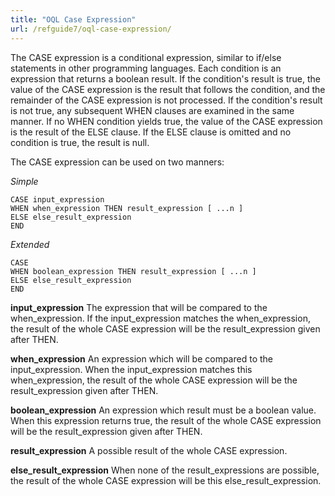 ```yaml
---
title: "OQL Case Expression"
url: /refguide7/oql-case-expression/
---
```



The CASE expression is a conditional expression, similar to if/else statements in other programming languages. Each condition is an expression that returns a boolean result. If the condition's result is true, the value of the CASE expression is the result that follows the condition, and the remainder of the CASE expression is not processed. If the condition's result is not true, any subsequent WHEN clauses are examined in the same manner. If no WHEN condition yields true, the value of the CASE expression is the result of the ELSE clause. If the ELSE clause is omitted and no condition is true, the result is null.

The CASE expression can be used on two manners:

*Simple*

```
CASE input_expression
WHEN when_expression THEN result_expression [ ...n ]
ELSE else_result_expression
END
```

*Extended*

```
CASE
WHEN boolean_expression THEN result_expression [ ...n ] 
ELSE else_result_expression
END
```

**input_expression**
The expression that will be compared to the when_expression. If the input_expression matches the when_expression, the result of the whole CASE expression will be the result_expression given after THEN.

**when_expression**
An expression which will be compared to the input_expression. When the input_expression matches this when_expression, the result of the whole CASE expression will be the result_expression given after THEN.

**boolean_expression**
An expression which result must be a boolean value. When this expression returns true, the result of the whole CASE expression will be the result_expression given after THEN.

**result_expression**
A possible result of the whole CASE expression.

**else_result_expression**
When none of the result_expressions are possible, the result of the whole CASE expression will be this else_result_expression.
